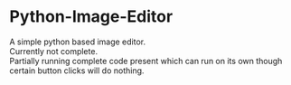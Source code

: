 # Python-Image-Editor

A simple python based image editor. <br>
Currently not complete.<br>
Partially running complete code present which can run on its own though certain button clicks will do nothing.<br>